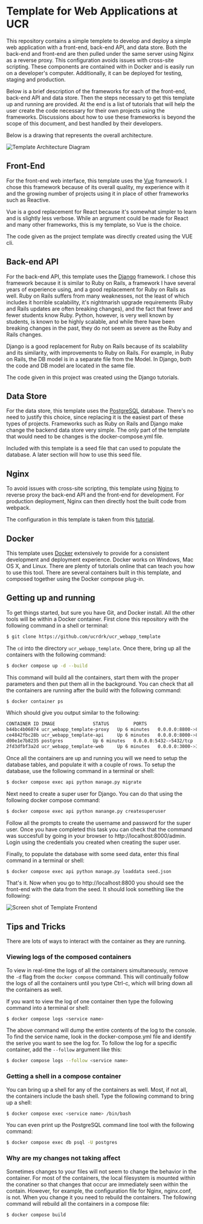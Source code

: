 # Template for Web Applications at UCR

This repository contains a simple templete to develop and deploy a simple web application with a front-end,
back-end API, and data store. Both the back-end and front-end are then pulled under the same server using
Nginx as a reverse proxy. This configuration avoids issues with cross-site scripting. These components are 
contained with in Docker and is easily run on a developer's computer. Additionally, it can be deployed for 
testing, staging and production.

Below is a brief description of the frameworks for each of the front-end, back-end API and data store. Then 
the steps necessary to get this template up and running are provided. At the end is a list of tutorials that
will help the user create the code necessary for their own projects using the frameworks. Discussions about
how to use these frameworks is beyond the scope of this document, and best handled by their developers.

Below is a drawing that represents the overall architecture.

![Template Architecture Diagram](/assets/architecture.png)

## Front-End

For the front-end web interface, this template uses the [Vue](https://vuejs.org/) framework. I chose this 
framework because of its overall quality, my experience with it and the growing number of projects using it
in place of other frameworks such as Reactive. 

Vue is a good replacement for React because it's somewhat simpler to learn and is slightly less verbose. 
While an argrument could be made for React and many other frameworks, this is my template, so Vue is the
choice.

The code given as the project template was directly created using the VUE cli.

## Back-end API

For the back-end API, this template uses the [Django](https://www.djangoproject.com/) framework. I chose this 
framework because it is similar  to Ruby on Rails, a framework I have several years of experience using, and a 
good replacement for Ruby on Rails as well. Ruby on Rails suffers from many weaknesses, not the least of which 
includes it horrible scalability, it's nightmarish upgrade requirements (Ruby and Rails updates are often 
breaking changes), and the fact that fewer and fewer students know Ruby. Python, however, is very well known 
by students, is known to be highly scalable, and while there have been breaking changes in the past, they do 
not seem as severe as the Ruby and Rails changes.

Django is a good replacement for Ruby on Rails because of its scalability and its similarity, with improvements
to Ruby on Rails. For example, in Ruby on Rails, the DB model is in a separate file from the Model. In Django, 
both the code and DB model are located in the same file.

The code given in this project was created using the Django tutorials.

## Data Store

For the data store, this template uses the [PostgreSQL](https://www.postgresql.org/) database. There's no need 
to justify this choice, since replacing it is the easiest part of these types of projects. Frameworks such as 
Ruby on Rails and Django make change the backend data store very simple. The only part of the template that 
would need to be changes is the docker-compose.yml file.

Included with this template is a seed file that can used to populate the database. A later section will 
how to use this seed file.

## Nginx

To avoid issues with cross-site scripting, this template using [Nginx](https://www.nginx.com/) to reverse proxy 
the back-end API and the front-end for development. For production deployment, Nginx can then directly host
the built code from webpack.

The configuration in this template is taken from this [tutorial](https://blog.logrocket.com/how-to-run-a-node-js-server-with-nginx/).

## Docker

This template uses [Docker](https://www.docker.com/) extensively to provide for a consistent development and 
deployment experience. Docker works on Windows, Mac OS X, and Linux. There are plenty of tutorials online that
can teach you how to use this tool. There are several containers built in this template, and composed together 
using the Docker compose plug-in.

## Getting up and running

To get things started, but sure you have Git, and Docker install. All the other tools will be within a Docker 
container. First clone this repository with the following command in a shell or terminal:

```sh
$ git clone https://github.com/ucrdrk/ucr_webapp_template
```

The `cd` into the directory `ucr_webapp_template`.  Once there, bring up all the 
containers with the following command:

```sh
$ docker compose up -d --build
```

This command will build all the containers, start them with the proper parameters
and then put them all in the background. You can check that all the containers are 
running after the build with the following command:

```sh
$ docker container ps
```

Which should give you output similar to the following:

```sh
CONTAINER ID IMAGE              STATUS         PORTS                   NAMES
b44bc4b06074 ucr_webapp_template-proxy   Up 6 minutes   0.0.0.0:8800->80/tcp    ucr_webapp_template-proxy-1
ce4842fbc28b ucr_webapp_template-api     Up 6 minutes   0.0.0.0:8000->8000/tcp  ucr_webapp_template-api-1
d00e1e7b8235 postgres           Up 6 minutes   0.0.0.0:5432->5432/tcp  ucr_webapp_template-db-1
2fd3dfbf3a2d ucr_webapp_template-web     Up 6 minutes   0.0.0.0:3000->3000/tcp  ucr_webapp_template-web-1
```

Once all the containers are up and running you will we need to setup the database tables, and populate 
it with a couple of rows. To setup the database, use the following command in a terminal or shell:

```sh
$ docker compose exec api python manage.py migrate
```

Next need to create a super user for Django. You can do that using the following docker compose command:
```sh
$ docker compose exec api python manange.py createsuperuser
```

Follow all the prompts to create the username and password for the super user. Once 
you have completed this task you can check that the command was succesfull by going 
in your browser to http://localhost:8000/admin. Login using the credentials you created 
when creating the super user.

Finally, to populate the database with some seed data, enter this final command in a 
terminal or shell:

```sh
$ docker compose exec api python manage.py loaddata seed.json
```

That's it. Now when you go to http://localhost:8800 you should see the front-end with 
the data from the seed. It should look something like the following:

![Screen shot of Template Frontend](/assets/frontend_screenshot.png)

## Tips and Tricks

There are lots of ways to interact with the container as they are running. 

### Viewing logs of the composed containers

To view in real-time the logs of all the containers simultaneously, remove the `-d` flag
from the `docker compose` command. This will continually follow the logs of all the 
containers until you type Ctrl-c, which will bring down all the containers as well.

If you want to view the log of one container then type the following command into a 
terminal or shell:

```sh
$ docker compose logs <service name>
```

The above command will dump the entire contents of the log to the console. To find the service 
name, look in the docker-compose.yml file and identify the serive you want to see the log for.
 To follow the log for a specific container, add the `--follow` argument like this:

```sh
$ docker compose logs --follow <service name>
```

### Getting a shell in a compose container

You can bring up a shell for any of the containers as well. Most, if not all, the 
containers include the bash shell. Type the following command to bring up a shell:

```sh
$ docker compose exec <service name> /bin/bash
```

You can even print up the PostgreSQL command line tool with the following command:

```sh
$ docker compose exec db psql -U postgres
```

### Why are my changes not taking affect

Sometimes changes to your files will not seem to change the behavior in the container.
For most of the containers, the local filesystem is mounted within the conatiner so that
changes that occur are immediately seen within the contain. However, for example, the
configuration file for Nginx, nginx.conf, is not. When you change it you need to rebuild
the containers. The following command will rebuild all the containers in a compose file:

```sh
$ docker compose build
```
